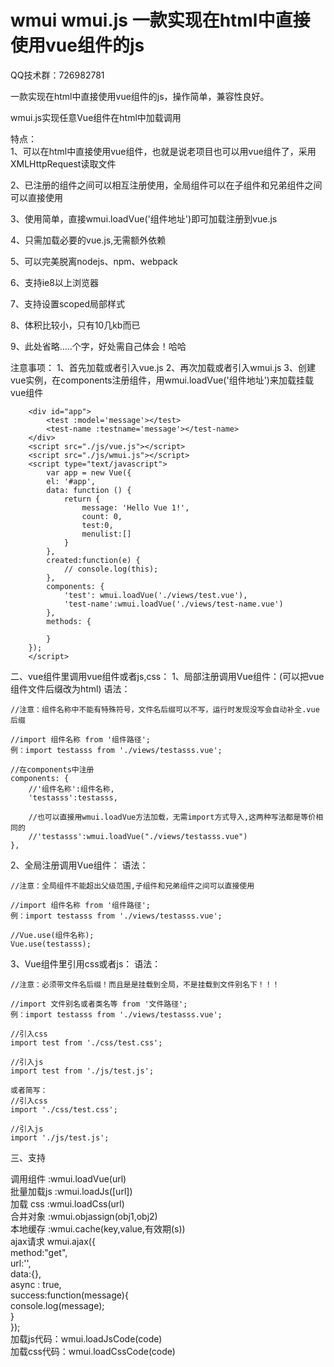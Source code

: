# wmui wmui.js 一款实现在html中直接使用vue组件的js    
QQ技术群：726982781  

一款实现在html中直接使用vue组件的js，操作简单，兼容性良好。

wmui.js实现任意Vue组件在html中加载调用 

特点：  
1、可以在html中直接使用vue组件，也就是说老项目也可以用vue组件了，采用XMLHttpRequest读取文件

2、已注册的组件之间可以相互注册使用，全局组件可以在子组件和兄弟组件之间可以直接使用

3、使用简单，直接wmui.loadVue('组件地址')即可加载注册到vue.js

4、只需加载必要的vue.js,无需额外依赖

5、可以完美脱离nodejs、npm、webpack

6、支持ie8以上浏览器

7、支持设置scoped局部样式

8、体积比较小，只有10几kb而已

9、此处省略.....个字，好处需自己体会！哈哈

注意事项：
1、首先加载或者引入vue.js
2、再次加载或者引入wmui.js
3、创建vue实例，在components注册组件，用wmui.loadVue('组件地址')来加载挂载vue组件


		<div id="app">
			<test :model='message'></test>
			<test-name :testname='message'></test-name>
		</div>
		<script src="./js/vue.js"></script>
		<script src="./js/wmui.js"></script>
		<script type="text/javascript">
		    var app = new Vue({
		    el: '#app',
		    data: function () {
		        return {
		            message: 'Hello Vue 1!',
		            count: 0,
		            test:0,
		            menulist:[]
		        }
		    },
			created:function(e) {
		  		// console.log(this);
		  	},
		    components: {
		    	'test': wmui.loadVue('./views/test.vue'),
		        'test-name':wmui.loadVue('./views/test-name.vue')
		    },
		    methods: {
		        
		    }
		});
		</script>
	
二、vue组件里调用vue组件或者js,css：
1、局部注册调用Vue组件：(可以把vue组件文件后缀改为html)
	语法：

	//注意：组件名称中不能有特殊符号，文件名后缀可以不写，运行时发现没写会自动补全.vue后缀
	
	//import 组件名称 from '组件路径';
	例：import testasss from './views/testasss.vue';

	//在components中注册
	components: {
		//'组件名称':组件名称,
		'testasss':testasss,

		//也可以直接用wmui.loadVue方法加载，无需import方式导入,这两种写法都是等价相同的
		//'testasss':wmui.loadVue("./views/testasss.vue")
	},

2、全局注册调用Vue组件：
	语法：


	//注意：全局组件不能超出父级范围,子组件和兄弟组件之间可以直接使用
	
	//import 组件名称 from '组件路径';
	例：import testasss from './views/testasss.vue';
	
	//Vue.use(组件名称);
	Vue.use(testasss);

3、Vue组件里引用css或者js：
	语法：

	//注意：必须带文件名后缀！而且是是挂载到全局，不是挂载到文件别名下！！！
	
	//import 文件别名或者类名等 from '文件路径';
	例：import testasss from './views/testasss.vue';
	
	//引入css
	import test from './css/test.css';

	//引入js
	import test from './js/test.js';

	或者简写：
	//引入css
	import './css/test.css';

	//引入js
	import './js/test.js';
  
  
  
  三、支持
  

  调用组件		:wmui.loadVue(url)  
  批量加载js	:wmui.loadJs([url])  
  加载 css     :wmui.loadCss(url)  
  合并对象		:wmui.objassign(obj1,obj2)  
  本地缓存		:wmui.cache(key,value,有效期(s))  
  ajax请求
  wmui.ajax({  
      method:"get",  
     url:'',  
     data:{},  
     async : true,  
     success:function(message){  
        console.log(message);  
     }  
    });  
 加载js代码：wmui.loadJsCode(code)  
 加载css代码：wmui.loadCssCode(code)  
 
 
